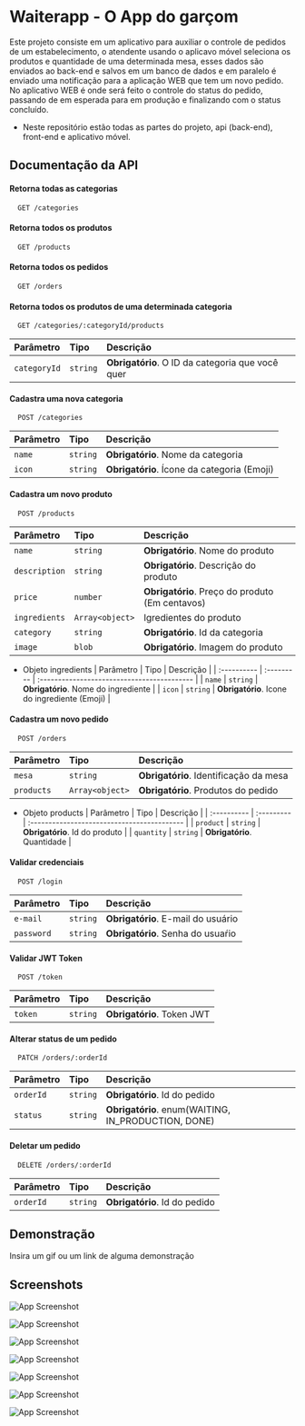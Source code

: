 
# Waiterapp - O App do garçom

Este projeto consiste em um aplicativo para auxiliar o controle de pedidos de um estabelecimento, o atendente usando o aplicavo móvel seleciona os produtos e quantidade de uma determinada mesa, esses dados são enviados ao back-end e salvos em um banco de dados e em paralelo é enviado uma notificação para a aplicação WEB que tem um novo pedido. No aplicativo WEB é onde será feito o controle do status do pedido, passando de em esperada para em produção e finalizando com o status concluído.

* Neste repositório estão todas as partes do projeto, api (back-end), front-end e aplicativo móvel.

## Documentação da API

#### Retorna todas as categorias

```http
  GET /categories
```

#### Retorna todos os produtos

```http
  GET /products
```

#### Retorna todos os pedidos

```http
  GET /orders
```

#### Retorna todos os produtos de uma determinada categoria

```http
  GET /categories/:categoryId/products
```

| Parâmetro   | Tipo       | Descrição                                   |
| :---------- | :--------- | :------------------------------------------ |
| `categoryId`      | `string` | **Obrigatório**. O ID da categoria que você quer |


#### Cadastra uma nova categoria

```http
  POST /categories
```

| Parâmetro   | Tipo       | Descrição                                   |
| :---------- | :--------- | :------------------------------------------ |
| `name`      | `string` | **Obrigatório**. Nome da categoria |
| `icon`      | `string` | **Obrigatório**. Ícone da categoria (Emoji) |

#### Cadastra um novo produto

```http
  POST /products
```

| Parâmetro   | Tipo       | Descrição                                   |
| :---------- | :--------- | :------------------------------------------ |
| `name`      | `string` | **Obrigatório**. Nome do produto |
| `description`      | `string` | **Obrigatório**. Descrição do produto |
| `price`      | `number` | **Obrigatório**. Preço do produto (Em centavos) |
| `ingredients`      | `Array<object>` | Igredientes do produto |
| `category`      | `string` | **Obrigatório**. Id da categoria |
| `image`      | `blob` | **Obrigatório**. Imagem do produto |

* Objeto ingredients
| Parâmetro   | Tipo       | Descrição                                   |
| :---------- | :--------- | :------------------------------------------ |
| `name`      | `string` | **Obrigatório**. Nome do ingrediente |
| `icon`      | `string` | **Obrigatório**. Icone do ingrediente (Emoji) |

#### Cadastra um novo pedido

```http
  POST /orders
```

| Parâmetro   | Tipo       | Descrição                                   |
| :---------- | :--------- | :------------------------------------------ |
| `mesa`      | `string` | **Obrigatório**. Identificação da mesa |
| `products`      | `Array<object>` | **Obrigatório**. Produtos do pedido |

* Objeto products
| Parâmetro   | Tipo       | Descrição                                   |
| :---------- | :--------- | :------------------------------------------ |
| `product`      | `string` | **Obrigatório**. Id do produto |
| `quantity`      | `string` | **Obrigatório**. Quantidade |

#### Validar credenciais

```http
  POST /login
```

| Parâmetro   | Tipo       | Descrição                                   |
| :---------- | :--------- | :------------------------------------------ |
| `e-mail`      | `string` | **Obrigatório**. E-mail do usuário |
| `password`      | `string` | **Obrigatório**. Senha do usuaŕio |

#### Validar JWT Token

```http
  POST /token
```

| Parâmetro   | Tipo       | Descrição                                   |
| :---------- | :--------- | :------------------------------------------ |
| `token`      | `string` | **Obrigatório**. Token JWT |

#### Alterar status de um pedido

```http
  PATCH /orders/:orderId
```

| Parâmetro   | Tipo       | Descrição                                   |
| :---------- | :--------- | :------------------------------------------ |
| `orderId`      | `string` | **Obrigatório**. Id do pedido |
| `status`      | `string` | **Obrigatório**. enum(WAITING, IN_PRODUCTION, DONE) |

#### Deletar um pedido

```http
  DELETE /orders/:orderId
```

| Parâmetro   | Tipo       | Descrição                                   |
| :---------- | :--------- | :------------------------------------------ |
| `orderId`      | `string` | **Obrigatório**. Id do pedido |



## Demonstração

Insira um gif ou um link de alguma demonstração


## Screenshots

![App Screenshot](https://media.discordapp.net/attachments/1044691984260010016/1047183122661388328/image.png?width=1242&height=632)

![App Screenshot](https://media.discordapp.net/attachments/1044691984260010016/1047184310416986162/image.png?width=1440&height=355)

![App Screenshot](https://media.discordapp.net/attachments/1044691984260010016/1047184731256651776/image.png?width=1287&height=632)

![App Screenshot](https://media.discordapp.net/attachments/1044691984260010016/1047185705018867722/Screenshot_20221129_131443.jpg?width=311&height=632)

![App Screenshot](https://media.discordapp.net/attachments/1044691984260010016/1047185975463391282/image.png)

![App Screenshot](https://media.discordapp.net/attachments/1044691984260010016/1047185316706013214/Screenshot_20221129_131548.jpg?width=311&height=632)

![App Screenshot](https://media.discordapp.net/attachments/1044691984260010016/1047185315829391410/Screenshot_20221129_131611.jpg?width=311&height=632)

